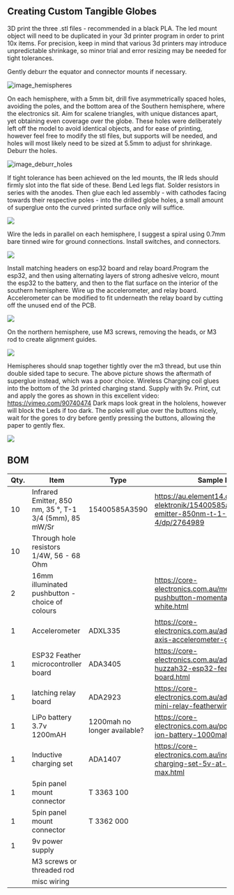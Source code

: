 ## Creating Custom Tangible Globes

3D print the three .stl files - recommended in a black PLA. The led mount object will need to be duplicated in your 3d printer program in order to print 10x items. For precision, keep in mind that various 3d printers may introduce unpredictable shrinkage, so minor trial and error resizing may be needed for tight tolerances. 

Gently deburr the equator and connector mounts if necessary.

![image_hemispheres](https://github.com/KadekSatriadi/Tangible-Globe-AR/raw/main/Images/image4.jpg)

On each hemisphere, with a 5mm bit, drill five asymmetrically spaced holes, avoiding the poles, and the bottom area of the Southern hemisphere, where the electronics sit. Aim for scalene triangles, with unique distances apart, yet obtaining even coverage over the globe. These holes were  deliberately left off the model to avoid identical objects, and for ease of printing, however feel free to modify the stl files, but supports will be needed, and holes will most likely need to be sized at 5.5mm to adjust for shrinkage. Deburr the holes. 

![image_deburr_holes](https://github.com/KadekSatriadi/Tangible-Globe-AR/raw/main/Images/image5.jpg)

If tight tolerance has been achieved on the led mounts, the IR leds should firmly slot into the flat side of these. Bend Led legs flat.  Solder resistors in series with the anodes. Then glue each led assembly -  with cathodes facing towards their respective poles -  into the drilled globe holes, a small amount of superglue onto the curved printed surface only will suffice. 

![](https://github.com/KadekSatriadi/Tangible-Globe-AR/raw/main/Images/image3.jpg)

Wire the leds in parallel on each hemisphere, I suggest a spiral using 0.7mm bare tinned wire for ground connections.  Install switches, and connectors.

![](https://github.com/KadekSatriadi/Tangible-Globe-AR/raw/main/Images/image7.jpg)


Install matching headers on esp32 board and relay board.Program the esp32, and then using alternating layers of strong adhesive velcro, mount the esp32 to the  battery, and then to the flat surface on the interior of the southern hemisphere. 
Wire up the accelerometer, and relay board. Accelerometer can be modified to fit underneath the relay board by cutting off the unused end of the PCB. 

![](https://github.com/KadekSatriadi/Tangible-Globe-AR/raw/main/Images/image6.png)


On the northern hemisphere, use M3 screws, removing the heads,  or M3 rod to create alignment guides.

![](https://github.com/KadekSatriadi/Tangible-Globe-AR/raw/main/Images/image2.png)


Hemispheres should snap together tightly over the m3 thread, but use thin double sided tape to secure. The above picture shows the aftermath of superglue instead, which was a poor choice.
Wireless Charging coil glues into the bottom of the 3d printed charging stand. Supply with 9v.
Print, cut and apply the gores as shown in this excellent video: https://vimeo.com/90740474
Dark maps look great in the hololens, however will block the Leds if too dark.
The poles will glue over the buttons nicely, wait for the gores to dry before gently pressing the buttons, allowing the paper to gently flex.


![](https://github.com/KadekSatriadi/Tangible-Globe-AR/raw/main/Images/image1.jpg)


## BOM 

| Qty. | Item                                                    | Type                         | Sample link                                                                                       |
|------|---------------------------------------------------------|------------------------------|---------------------------------------------------------------------------------------------------|
|   10 | Infrared Emitter, 850 nm, 35 °, T-1 3/4 (5mm), 85 mW/Sr | 15400585A3590                | https://au.element14.com/wurth-elektronik/15400585a3590/infrared-emitter-850nm-t-1-3-4/dp/2764989 |
|   10 | Through hole resistors 1/4W, 56 - 68 Ohm                |                              |                                                                                                   |
|    2 | 16mm illuminated pushbutton - choice of colours         |                              | https://core-electronics.com.au/metal-pushbutton-momentary-16mm-white.html                        |
|    1 | Accelerometer                                           | ADXL335                      | https://core-electronics.com.au/adxl335-triple-axis-accelerometer-gy-61.html                      |
|    1 | ESP32 Feather microcontroller board                     | ADA3405                      | https://core-electronics.com.au/adafruit-huzzah32-esp32-feather-board.html                        |
|    1 | latching relay board                                    | ADA2923                      | https://core-electronics.com.au/adafruit-latching-mini-relay-featherwing.html                     |
|    1 | LiPo battery 3.7v 1200mAH                               | 1200mah no longer available? | https://core-electronics.com.au/polymer-lithium-ion-battery-1000mah-38458.html                    |
|    1 | Inductive charging set                                  | ADA1407                      | https://core-electronics.com.au/inductive-charging-set-5v-at-500ma-max.html                       |
|    1 | 5pin panel mount connector                              | T 3363 100                   |                                                                                                   |
|    1 | 5pin panel mount connector                              | T 3362 000                   |                                                                                                   |
|    1 | 9v power supply                                         |                              |                                                                                                   |
|      | M3 screws or threaded rod                               |                              |                                                                                                   |
|      | misc wiring                                             |                              |                                                                                                   |
